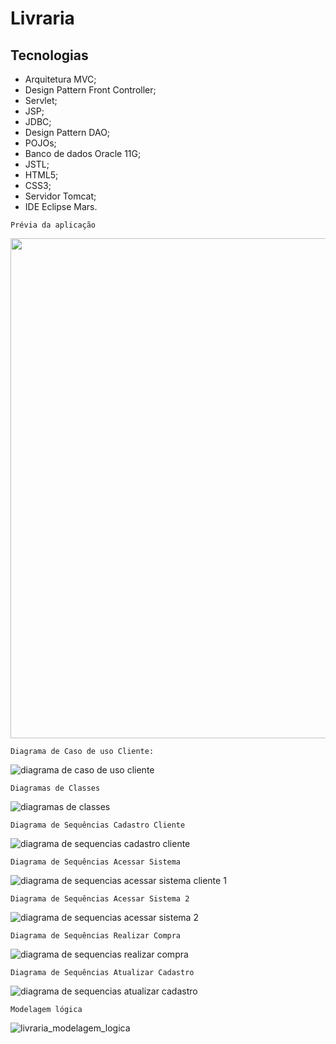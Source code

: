 # Livraria

## Tecnologias

* Arquitetura MVC;
* Design Pattern Front Controller;
* Servlet;
* JSP;
* JDBC;
* Design Pattern DAO; 
* POJOs; 
* Banco de dados Oracle 11G;
* JSTL;
* HTML5;
* CSS3;
* Servidor Tomcat;
* IDE Eclipse Mars.

```
Prévia da aplicação
```
<p align="center">
  <img width="800"  src="https://github.com/marcosabreu39/Livraria_Servlet_Jsp_JDBC_Oracle11g/blob/master/WebContent/Livraria2.gif">
</p>

```
Diagrama de Caso de uso Cliente:
```
![diagrama de caso de uso cliente](https://user-images.githubusercontent.com/24660048/28247992-1a039fd8-6a12-11e7-867a-906650d06f27.png)

```
Diagramas de Classes
```
![diagramas de classes](https://user-images.githubusercontent.com/24660048/28247997-343dcb9e-6a12-11e7-8587-cdc03a9e6d9d.png)

```
Diagrama de Sequências Cadastro Cliente
```
![diagrama de sequencias cadastro cliente](https://user-images.githubusercontent.com/24660048/28248007-68843a6e-6a12-11e7-8020-61289e85e2ea.png)

```
Diagrama de Sequências Acessar Sistema
```
![diagrama de sequencias acessar sistema cliente 1](https://user-images.githubusercontent.com/24660048/28248021-ad9eb228-6a12-11e7-8b8c-e8df587d393d.png)

```
Diagrama de Sequências Acessar Sistema 2
```
![diagrama de sequencias acessar sistema 2](https://user-images.githubusercontent.com/24660048/28248024-be989c88-6a12-11e7-8dd5-3e417379a1b7.png)

```
Diagrama de Sequências Realizar Compra
```
![diagrama de sequencias realizar compra](https://user-images.githubusercontent.com/24660048/28248036-d7da5920-6a12-11e7-8965-c4ccb22e3279.png)

```
Diagrama de Sequências Atualizar Cadastro
```
![diagrama de sequencias atualizar cadastro](https://user-images.githubusercontent.com/24660048/28248041-f0d7d42a-6a12-11e7-9772-409f2d36c009.png)

```
Modelagem lógica
```
![livraria_modelagem_logica](https://user-images.githubusercontent.com/24660048/28248402-8d08a2f0-6a1a-11e7-80dc-1fa0518606ca.png)






